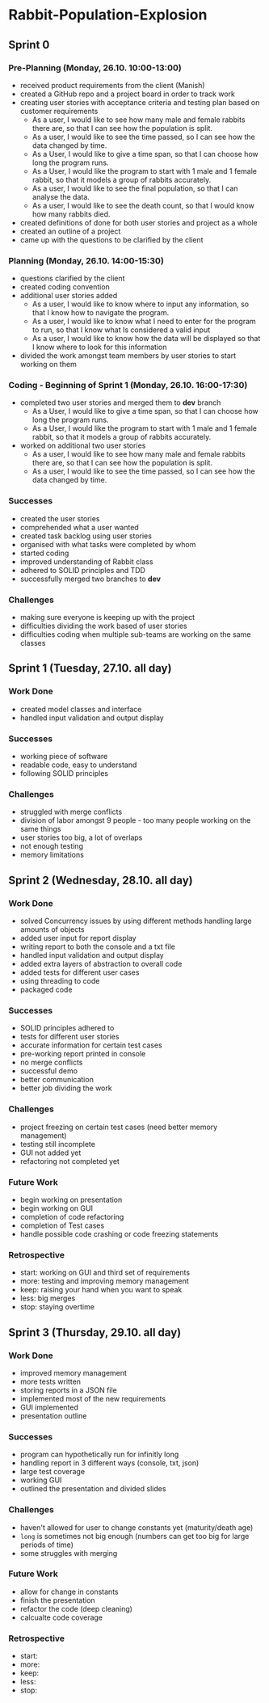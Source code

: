 # Rabbit-Population-Explosion

## Sprint 0

### Pre-Planning (Monday, 26.10. 10:00-13:00)
- received product requirements from the client (Manish)
- created a GitHub repo and a project board in order to track work
- creating user stories with acceptance criteria and testing plan based on customer requirements
  - As a user, I would like to see how many male and female rabbits there are, so that I can see how the population is split.
  - As a user, I would like to see the time passed, so I can see how the data changed by time.
  - As a User, I would like to give a time span, so that I can choose how long the program runs.
  - As a User, I would like the program to start with 1 male and 1 female rabbit, so that it models a group of rabbits accurately.
  - As a user, I would like to see the final population, so that I can analyse the data.
  - As a user, I would like to see the death count, so that I would know how many rabbits died.
- created definitions of done for both user stories and project as a whole
- created an outline of a project
- came up with the questions to be clarified by the client

### Planning (Monday, 26.10. 14:00-15:30)
- questions clarified by the client 
- created coding convention
- additional user stories added
  - As a user, I would like to know where to input any information, so that I know how to navigate the program.
  - As a user, I would like to know what I need to enter for the program to run, so that I know what Is considered a valid input
  - As a user, I would like to know how the data will be displayed so that I know where to look for this information
 - divided the work amongst team members by user stories to start working on them

### Coding - Beginning of Sprint 1 (Monday, 26.10. 16:00-17:30)
- completed two user stories and merged them to **dev** branch
  - As a User, I would like to give a time span, so that I can choose how long the program runs.
  - As a User, I would like the program to start with 1 male and 1 female rabbit, so that it models a group of rabbits accurately.
- worked on additional two user stories 
  - As a user, I would like to see how many male and female rabbits there are, so that I can see how the population is split.
  - As a user, I would like to see the time passed, so I can see how the data changed by time.

### Successes
- created the user stories
- comprehended what a user wanted
- created task backlog using user stories
- organised with what tasks were completed by whom
- started coding
- improved understanding of Rabbit class
- adhered to SOLID principles and TDD
- successfully merged two branches to **dev**

### Challenges
- making sure everyone is keeping up with the project
- difficulties dividing the work based of user stories
- difficulties coding when multiple sub-teams are working on the same classes


## Sprint 1 (Tuesday, 27.10. all day)
### Work Done
- created model classes and interface
- handled input validation and output display

### Successes
- working piece of software
- readable code, easy to understand
- following SOLID principles

### Challenges
- struggled with merge conflicts
- division of labor amongst 9 people - too many people working on the same things
- user stories too big, a lot of overlaps
- not enough testing
- memory limitations


## Sprint 2 (Wednesday, 28.10. all day)
### Work Done
- solved Concurrency issues by using different methods handling large amounts of objects
- added user input for report display
- writing report to both the console and a txt file
- handled input validation and output display
- added extra layers of abstraction to overall code
- added tests for different user cases
- using threading to code
- packaged code

### Successes
- SOLID principles adhered to
- tests for different user stories 
- accurate information for certain test cases
- pre-working report printed in console
- no merge conflicts 
- successful demo
- better communication
- better job dividing the work

### Challenges
- project freezing on certain test cases (need better memory management)
- testing still incomplete
- GUI not added yet
- refactoring not completed yet

### Future Work
- begin working on presentation
- begin working on GUI
- completion of code refactoring
- completion of Test cases
- handle possible code crashing or code freezing statements

### Retrospective
- start: working on GUI and third set of requirements
- more: testing and improving memory management
- keep: raising your hand when you want to speak
- less: big merges
- stop: staying overtime

## Sprint 3 (Thursday, 29.10. all day)
### Work Done
- improved memory management
- more tests written
- storing reports in a JSON file
- implemented most of the new requirements
- GUI implemented
- presentation outline

### Successes
- program can hypothetically run for infinitly long
- handling report in 3 different ways (console, txt, json)
- large test coverage
- working GUI
- outlined the presentation and divided slides

### Challenges
- haven't allowed for user to change constants yet (maturity/death age)
- `long` is sometimes not big enough (numbers can get too big for large periods of time)
- some struggles with merging

### Future Work
- allow for change in constants
- finish the presentation
- refactor the code (deep cleaning)
- calcualte code coverage

### Retrospective
- start: 
- more: 
- keep: 
- less: 
- stop:

